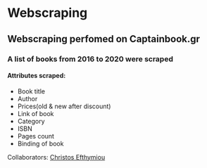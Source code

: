 # Webscraping

## Webscraping perfomed on Captainbook.gr

### A list of books from 2016 to 2020 were scraped

#### Attributes scraped:

- Book title
- Author
- Prices(old & new after discount)
- Link of book
- Category
- ISBN
- Pages count
- Binding of book

Collaborators: [Christos Efthymiou](https://github.com/ChristosChousanlis/Webscraping/commits?author=christosefthymiou)

